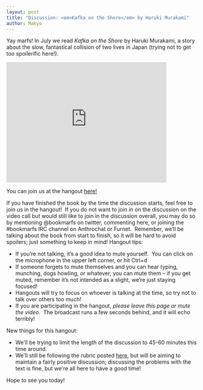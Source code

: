 ```yaml
---
layout: post
title: "Discussion: <em>Kafka on the Shore</em> by Haruki Murakami"
author: Makyo
---
```


Yay marfs! In July we read *Kafka on the Shore* by Haruki Murakami, a story about the slow, fantastical collision of two lives in Japan (trying not to get too spoilerific here!).

<iframe width="420" height="315" src="http://www.youtube.com/embed/CrJ2AEEKIIs" frameborder="0" allowfullscreen></iframe>

You can join us at the hangout [here!](https://plus.google.com/hangouts/_/0a6e33e6c8a3cbd54733b68a72310dd47ee8bcc1)

If you have finished the book by the time the discussion starts, feel free to join us in the hangout!  If you do not want to join in on the discussion on the video call but would still like to join in the discussion overall, you may do so by mentioning @bookmarfs on twitter, commenting here, or joining the #bookmarfs IRC channel on Anthrochat or Furnet.  Remember, we’ll be talking about the book from start to finish, so it will be hard to avoid spoilers; just something to keep in mind! Hangout tips:

* If you’re not talking, it’s a good idea to mute yourself.  You can click on the microphone in the upper left corner, or hit Ctrl+d
* If someone forgets to mute themselves and you can hear typing, munching, dogs howling, or whatever, you can mute them – if you get muted, remember it’s not intended as a slight, we’re just staying focused!
* Hangouts will try to focus on whoever is talking at the time, so try not to talk over others too much!
* If you are participating in the hangout, *please leave this page or mute the video*.  The broadcast runs a few seconds behind, and it will echo terribly!

New things for this hangout:

* We'll be trying to limit the length of the discussion to 45-60 minutes this time around.
* We'll still be following the rubric posted [here](/discussion/announcement/2013/07/22/the-second-discussion), but will be aiming to maintain a fairly positive discussion; discussing the problems with the text is fine, but we're all here to have a good time!

Hope to see you today!
